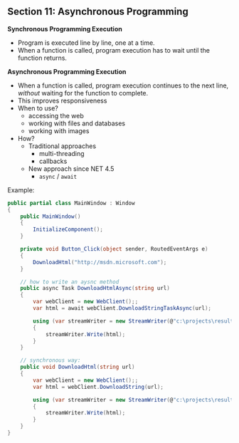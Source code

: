 ## **Section 11: Asynchronous Programming**

**Synchronous Programming Execution**
* Program is executed line by line, one at a time.
* When a function is called, program execution has to wait until the function returns.

**Asynchronous Programming Execution**
* When a function is called, program execution continues to the next line, *without* waiting for the function to complete.
* This improves responsiveness
* When to use?
    * accessing the web
    * working with files and databases
    * working with images
* How?
    * Traditional approaches
        * multi-threading
        * callbacks
    * New approach since NET 4.5
        * `async` / `await`

Example:
```csharp
public partial class MainWindow : Window
{
    public MainWindow()
    {
        InitializeComponent();
    }

    private void Button_Click(object sender, RoutedEventArgs e)
    {
        DownloadHtml("http://msdn.microsoft.com");
    }

    // how to write an aysnc method
    public async Task DownloadHtmlAsync(string url)
    {
        var webClient = new WebClient();;
        var html = await webClient.DownloadStringTaskAsync(url);

        using (var streamWriter = new StreamWriter(@"c:\projects\result.html"))
        {
            streamWriter.Write(html);
        }
    }

    // synchronous way:
    public void DownloadHtml(string url)
    {
        var webClient = new WebClient();;
        var html = webClient.DownloadString(url);

        using (var streamWriter = new StreamWriter(@"c:\projects\result.html"))
        {
            streamWriter.Write(html);
        }
    }
}
```